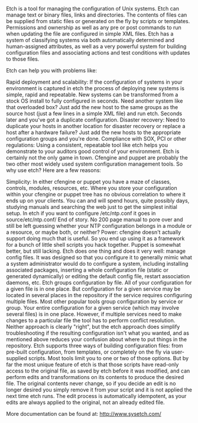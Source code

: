 Etch is a tool for managing the configuration of Unix systems. Etch can manage text or binary files, links and directories. The contents of files can be supplied from static files or generated on the fly by scripts or templates. Permissions and ownership as well as any pre or post commands to run when updating the file are configured in simple XML files.
Etch has a system of classifying systems via both automatically determined and human-assigned attributes, as well as a very powerful system for building configuration files and associating actions and test conditions with updates to those files.

Etch can help you with problems like:

Rapid deployment and scalability: If the configuration of systems in your environment is captured in etch the process of deploying new systems is simple, rapid and repeatable. New systems can be transformed from a stock OS install to fully configured in seconds. Need another system like that overloaded box? Just add the new host to the same groups as the source host (just a few lines in a simple XML file) and run etch. Seconds later and you've got a duplicate configuration.
Disaster recovery: Need to duplicate your hosts in another location for disaster recovery or replace a host after a hardware failure? Just add the new hosts to the appropriate configuration groups and you're done.
Compliance with SOX, PCI or other regulations: Using a consistent, repeatable tool like etch helps you demonstrate to your auditors good control of your environment.
Etch is certainly not the only game in town. Cfengine and puppet are probably the two other most widely used system configuration management tools. So why use etch? Here are a few reasons:

Simplicity: In either cfengine or puppet you have a maze of classes, controls, modules, resources, etc. Where you store your configuration within your cfengine or puppet tree has no obvious correlation to where it ends up on your clients. You can and will spend hours, quite possibly days, studying manuals and searching the web just to get the simplest initial setup. In etch if you want to configure /etc/ntp.conf it goes in source/etc/ntp.conf/ End of story. No 200 page manual to pore over and still be left guessing whether your NTP configuration belongs in a module or a resource, or maybe both, or neither?
Power: cfengine doesn't actually support doing much that is useful. So you end up using it as a framework for a bunch of little shell scripts you hack together. Puppet is somewhat better, but still lacking. Etch does one thing and does it very well: manage config files. It was designed so that you configure it to generally mimic what a system administrator would do to configure a system, including installing associated packages, inserting a whole configuration file (static or generated dynamically) or editing the default config file, restart association daemons, etc.
Etch groups configuration by file. All of your configuration for a given file is in one place. But configuration for a given service may be located in several places in the repository if the service requires configuring multiple files. Most other popular tools group configuration by service or group. Your entire configuration for a given service (which may involve several files) is in one place. However, if multiple services need to make changes to a particular file the tool has to perform conflict resolution. Neither approach is clearly "right", but the etch approach does simplify troubleshooting if the resulting configuration isn't what you wanted, and as mentioned above reduces your confusion about where to put things in the repository.
Etch supports three ways of building configuration files: from pre-built configuration, from templates, or completely on the fly via user-supplied scripts. Most tools limit you to one or two of those options. But by far the most unique feature of etch is that those scripts have read-only access to the original file, as saved by etch before it was modified, and can perform edits and transformations on its contents to produce the desired file. The original contents never change, so if you decide an edit is no longer desired you simply remove it from your script and it is not applied the next time etch runs. The edit process is automatically idempotent, as your edits are always applied to the original, not an already edited file.

More documentation can be found at: http://www.sysetch.com/
